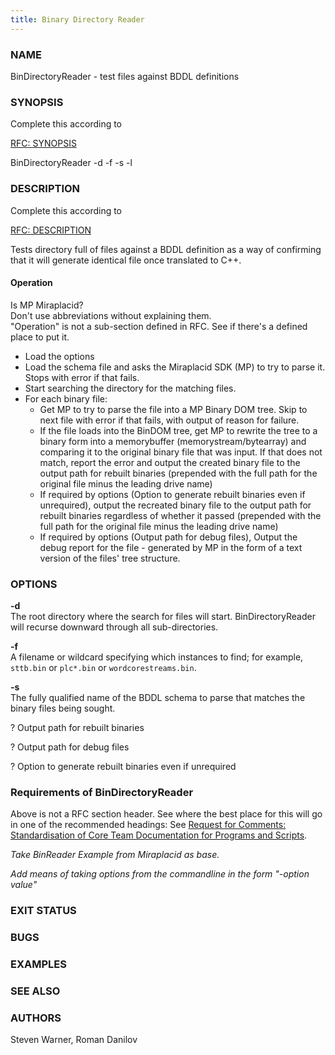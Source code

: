 ```yaml
---
title: Binary Directory Reader
---
```


### **NAME**
BinDirectoryReader - test files against BDDL definitions

### **SYNOPSIS**
<div style={{color: 'red'}}>Complete this according to</div>

[RFC: SYNOPSIS](https://github.com/filetrust/Glasswall-Documents-Triage/blob/master/rfc_glasswall_core_documentation_format.md#32-synopsis)

BinDirectoryReader -d -f -s -l

### DESCRIPTION
<div style={{color: 'red'}}>Complete this according to</div>

[RFC: DESCRIPTION](https://github.com/filetrust/Glasswall-Documents-Triage/blob/master/rfc_glasswall_core_documentation_format.md#33-description)

Tests directory full of files against a BDDL definition as a way of confirming that it will generate identical file once translated to C++.

#### Operation
<div style={{color: 'red'}}>Is MP Miraplacid?</div> Don't use abbreviations without explaining them.

<div style={{color: 'red'}}>"Operation" is not a sub-section defined in RFC. See if there's a defined place to put it.</div>

* Load the options
* Load the schema file and asks the Miraplacid SDK (MP) to try to parse it. Stops with error if that fails.
* Start searching the directory for the matching files.
* For each binary file:
  * Get MP to try to parse the file into a MP Binary DOM tree. Skip to next file with error if that fails, with output of reason for failure. 
  * If the file loads into the BinDOM tree, get MP to rewrite the tree to a binary form into a memorybuffer (memorystream/bytearray) and comparing it to the original 
    binary file that was input.
    If that does not match, report the error and output the created binary file to the output path for rebuilt binaries 
    (prepended with the full path for the original file minus the leading drive name)
  * If required by options (Option to generate rebuilt binaries even if unrequired),
    output the recreated binary file to the output path for rebuilt binaries regardless of whether it passed
    (prepended with the full path for the original file minus the leading drive name)
  * If required by options (Output path for debug files),
    Output the debug report for the file - generated by MP in the form of a text version of the files' tree structure.

### **OPTIONS**

**-d**<br />
The root directory where the search for files will start. BinDirectoryReader will recurse downward through all sub-directories.

**-f**<br />
A filename or wildcard specifying which instances to find; for example, `sttb.bin` or `plc*.bin` or `wordcorestreams.bin`.

**-s**<br />
The fully qualified name of the BDDL schema to parse that matches the binary files being sought.

? Output path for rebuilt binaries

? Output path for debug files

? Option to generate rebuilt binaries even if unrequired

### Requirements of BinDirectoryReader

Above is not a RFC section header. See where the best place for this will go in one of the recommended
headings: See [Request for Comments: Standardisation of Core Team Documentation for Programs and Scripts](https://github.com/filetrust/Glasswall-Documents-Triage/blob/master/rfc_glasswall_core_documentation_format.md).

*Take BinReader Example from Miraplacid as base.*

*Add means of taking options from the commandline in the form "-option value"*

### **EXIT STATUS**

### **BUGS**

### **EXAMPLES**

### **SEE ALSO**

### AUTHORS
Steven Warner, Roman Danilov
